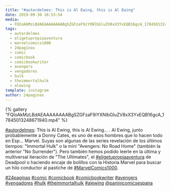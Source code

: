 ```yaml
---
title: "#autordelmes: This is Al Ewing, this is Al Ewing"
date: 2019-09-30 16:53:54
media: 
  - FQIoAkMzLBdAEAAAAAAAABgSZGFzaF9iYXNlbGluZV8xX3YxEQB16gcA_17845013248671940.mp4
tags: 
  - autordelmes
  - eligetupropiaaventura
  - marvelcomics1000
  - 24paginas
  - comic
  - comicbook
  - comicbookwriter
  - avengers
  - vengadores
  - hulk
  - theimmortalhulk
  - alewing
template: instagram
author: 24paginas
---
```


{% gallery "FQIoAkMzLBdAEAAAAAAAABgSZGFzaF9iYXNlbGluZV8xX3YxEQB16gcA_17845013248671940.mp4" %}

[#autordelmes](/etiquetas/autordelmes): This is Al Ewing, this is Al Ewing... .
Al Ewing, junto probablemente a Donny Cates, es uno de esos hombres que lo hacen todo en Esp... Marvel. Suyas son algunas de las series revelación de los últimos tiempos: "Immortal Hulk" o la mini "Avengers: No Road Home" (también la anterior "No Surrender"). Pero también hemos podido leerle en la última y multiversal iteración de "The Ultimates", el [#eligetupropiaaventura](/etiquetas/eligetupropiaaventura) de Deadpool o haciendo encaje de bolillos con la Historia Marvel para buscar un hilo conductor al pastiche de [#MarvelComics1000](/etiquetas/marvelcomics1000).

[#24paginas](/etiquetas/24paginas) [#comic](/etiquetas/comic) [#comicbook](/etiquetas/comicbook) [#comicbookwriter](/etiquetas/comicbookwriter) [#avengers](/etiquetas/avengers) [#vengadores](/etiquetas/vengadores) [#hulk](/etiquetas/hulk)  [#theimmortalhulk](/etiquetas/theimmortalhulk) [#alewing](/etiquetas/alewing) [@paninicomicsespana](https://instagram.com/paninicomicsespana)
